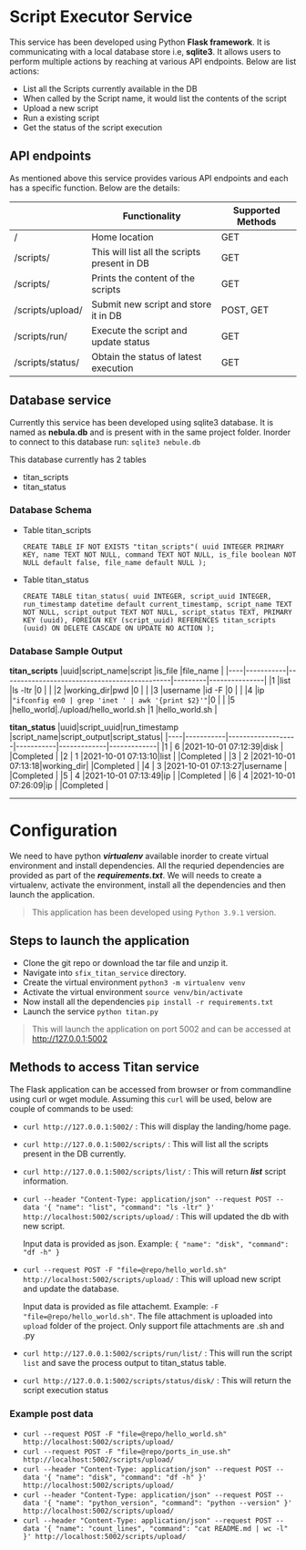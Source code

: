 # Script Executor Service
This service has been developed using Python **Flask framework**. It is communicating with a local database store i.e, **sqlite3**. It allows users to perform multiple actions by reaching at various API endpoints. Below are list actions:
- List all the Scripts currently available in the DB
- When called by the Script name, it would list the contents of the script
- Upload a new script
- Run a existing script
- Get the status of the script execution

## API endpoints
As mentioned above this service provides various API endpoints and each has a specific function. Below are the details:

|                        |Functionality                                 |Supported Methods |
|------------------------|----------------------------------------------|------------------|
|/                       |Home location                                 |GET               |
|/scripts/               |This will list all the scripts present in DB  |GET               |
|/scripts/<name>         |Prints the content of the scripts             |GET               |
|/scripts/upload/        |Submit new script and store it in DB          |POST, GET         |
|/scripts/run/<name>     |Execute the script and update status          |GET               |
|/scripts/status/<name>  |Obtain the status of latest execution         |GET               |

## Database service
Currently this service has been developed using sqlite3 database. It is named as **nebula.db** and is present with in the same project folder. Inorder to connect to this database run: `sqlite3 nebule.db`

This database currently has 2 tables
- titan_scripts
- titan_status

### Database Schema
- Table titan_scripts

  `CREATE TABLE IF NOT EXISTS "titan_scripts"(
    uuid INTEGER PRIMARY KEY,
    name TEXT NOT NULL,
    command TEXT NOT NULL,
    is_file boolean NOT NULL default false,
    file_name default NULL
);`

- Table titan_status

  `CREATE TABLE titan_status(
    uuid INTEGER,
    script_uuid INTEGER,
    run_timestamp datetime default current_timestamp,
    script_name TEXT NOT NULL,
    script_output TEXT NOT NULL,
    script_status TEXT,
    PRIMARY KEY (uuid),
    FOREIGN KEY (script_uuid)
      REFERENCES titan_scripts (uuid)
          ON DELETE CASCADE
          ON UPDATE NO ACTION
);`

### Database Sample Output

**titan_scripts**
|uuid|script_name|script                                        |is_file  |file_name      |
|----|-----------|----------------------------------------------|---------|---------------|
|1   |list       |ls -ltr                                       |0        |               |
|2   |working_dir|pwd                                           |0        |               |
|3   |username   |id -F                                         |0        |               |
|4   |ip         |`"ifconfig en0 | grep 'inet ' | awk '{print $2}'"`|0        |               |
|5   |hello_world|./upload/hello_world.sh                       |1        |hello_world.sh |


**titan_status**
|uuid|script_uuid|run_timestamp      |script_name|script_output|script_status|
|----|-----------|-------------------|-----------|-------------|-------------|
|1   |   6       |2021-10-01 07:12:39|disk       |             |Completed    |
|2   |   1       |2021-10-01 07:13:10|list       |             |Completed    |
|3   |   2       |2021-10-01 07:13:18|working_dir|             |Completed    |
|4   |   3       |2021-10-01 07:13:27|username   |             |Completed    |
|5   |   4       |2021-10-01 07:13:49|ip         |             |Completed    |
|6   |   4       |2021-10-01 07:26:09|ip         |             |Completed    |

---

# Configuration
We need to have python ***virtualenv*** available inorder to create virtual environment and install dependencies. All the requried dependencies are provided as part of the ***requirements.txt***.
We will needs to create a virtualenv, activate the environment, install all the dependencies and then launch the application.
> This application has been developed using `Python 3.9.1` version.

## Steps to launch the application
- Clone the git repo or download the tar file and unzip it.
- Navigate into `sfix_titan_service` directory.
- Create the virtual environment `python3 -m virtualenv venv`
- Activate the virtual environment `source venv/bin/activate`
- Now install all the dependencies `pip install -r requirements.txt`
- Launch the service `python titan.py`
> This will launch the application on port 5002 and can be accessed at http://127.0.0.1:5002

## Methods to access Titan service
The Flask application can be accessed from browser or from commandline using curl or wget module.
Assuming this `curl` will be used, below are couple of commands to be used:
- `curl http://127.0.0.1:5002/` : This will display the landing/home page.
- `curl http://127.0.0.1:5002/scripts/` : This will list all the scripts present in the DB currently.
- `curl http://127.0.0.1:5002/scripts/list/` : This will return ***list*** script information.
- `curl --header "Content-Type: application/json" --request POST --data '{ "name": "list", "command": "ls -ltr" }' http://localhost:5002/scripts/upload/` : This will updated the db with new script.

    Input data is provided as json. Example: `{ "name": "disk", "command": "df -h" }`
- `curl --request POST -F "file=@repo/hello_world.sh" http://localhost:5002/scripts/upload/` : This will upload new script and update the database.

    Input data is provided as file attachemt. Example: `-F "file=@repo/hello_world.sh"`. The file attachment is uploaded into `upload` folder of the project. Only support file attachments are .sh and .py
- `curl http://127.0.0.1:5002/scripts/run/list/` : This will run the script `list` and save the process output to titan_status table.
- `curl http://127.0.0.1:5002/scripts/status/disk/` : This will return the script execution status

### Example post data
- `curl --request POST -F "file=@repo/hello_world.sh" http://localhost:5002/scripts/upload/`
- `curl --request POST -F "file=@repo/ports_in_use.sh" http://localhost:5002/scripts/upload/`
- `curl --header "Content-Type: application/json" --request POST --data '{ "name": "disk", "command": "df -h" }' http://localhost:5002/scripts/upload/`
- `curl --header "Content-Type: application/json" --request POST --data '{ "name": "python_version", "command": "python --version" }' http://localhost:5002/scripts/upload/`
- `curl --header "Content-Type: application/json" --request POST --data '{ "name": "count_lines", "command": "cat README.md | wc -l" }' http://localhost:5002/scripts/upload/`

